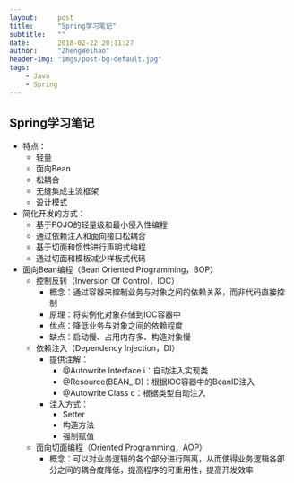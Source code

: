 ```yaml
---
layout:     post
title:      "Spring学习笔记"
subtitle:   ""
date:       2018-02-22 20:11:27
author:     "ZhengWeihao"
header-img: "imgs/post-bg-default.jpg"
tags:
    - Java
    - Spring
---
```


Spring学习笔记
---

* 特点：
  * 轻量
  * 面向Bean
  * 松耦合
  * 无缝集成主流框架
  * 设计模式
* 简化开发的方式：
  * 基于POJO的轻量级和最小侵入性编程
  * 通过依赖注入和面向接口松耦合
  * 基于切面和惯性进行声明式编程
  * 通过切面和模板减少样板式代码
* 面向Bean编程（Bean Oriented Programming，BOP）
  * 控制反转（Inversion Of Control，IOC）
    * 概念：通过容器来控制业务与对象之间的依赖关系，而非代码直接控制
    * 原理：将实例化对象存储到IOC容器中
    * 优点：降低业务与对象之间的依赖程度
    * 缺点：启动慢、占用内存多、构造对象慢
  * 依赖注入（Dependency Injection，DI）
    * 提供注解：
      * @Autowrite Interface i：自动注入实现类
      * @Resource(BEAN_ID)：根据IOC容器中的BeanID注入
      * @Autowrite Class c：根据类型自动注入
    * 注入方式：
      * Setter
      * 构造方法
      * 强制赋值
  * 面向切面编程（Oriented Programming，AOP）
    * 概念：可以对业务逻辑的各个部分进行隔离，从而使得业务逻辑各部分之间的耦合度降低，提高程序的可重用性，提高开发效率

